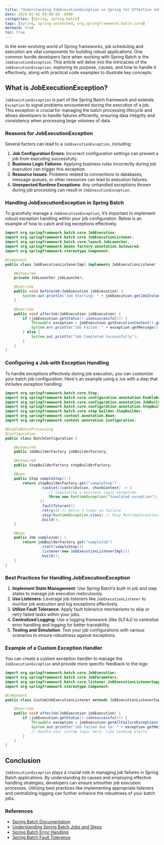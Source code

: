 ```yaml
---
title: "Understanding JobExecutionException in Spring for Effective Job Management"
date: 2025-02-02 09:00:00 -0000
categories: [Spring, spring-batch]
tags: [spring, spring-unchecked, org.springframework.batch.core]
mermaid: true
toc: true
---
```



In the ever-evolving world of Spring frameworks, job scheduling and execution are vital components for building robust applications. One common hurdle developers face when working with Spring Batch is the `JobExecutionException`. This article will delve into the intricacies of the `JobExecutionException`, exploring its purpose, causes, and how to handle it effectively, along with practical code examples to illustrate key concepts.

## What is JobExecutionException?

`JobExecutionException` is part of the Spring Batch framework and extends `Exception` to signal problems encountered during the execution of a job. This exception is crucial for managing the batch processing lifecycle and allows developers to handle failures efficiently, ensuring data integrity and consistency when processing large volumes of data.

### Reasons for JobExecutionException

Several factors can lead to a `JobExecutionException`, including:

1. **Job Configuration Errors**: Incorrect configuration settings can prevent a job from executing successfully.
2. **Business Logic Failures**: Applying business rules incorrectly during job execution can trigger this exception.
3. **Resource Issues**: Problems related to connections to databases, message queues, or other resources can lead to execution failures.
4. **Unexpected Runtime Exceptions**: Any unhandled exceptions thrown during job processing can result in `JobExecutionException`.

### Handling JobExecutionException in Spring Batch

To gracefully manage a `JobExecutionException`, it’s important to implement robust exception handling within your job configuration. Below is an example of how to catch and log exceptions effectively.

```java
import org.springframework.batch.core.JobExecution;
import org.springframework.batch.core.JobExecutionListener;
import org.springframework.batch.core.launch.JobLauncher;
import org.springframework.beans.factory.annotation.Autowired;
import org.springframework.stereotype.Component;

@Component
public class JobExecutionListenerImpl implements JobExecutionListener {

    @Autowired
    private JobLauncher jobLauncher;

    @Override
    public void beforeJob(JobExecution jobExecution) {
        System.out.println("Job Starting: " + jobExecution.getJobInstance().getJobName());
    }

    @Override
    public void afterJob(JobExecution jobExecution) {
        if (jobExecution.getStatus().isUnsuccessful()) {
            Throwable exception = jobExecution.getExecutionContext().get("exception");
            System.err.println("Job Failed: " + exception.getMessage());
        } else {
            System.out.println("Job Completed Successfully");
        }
    }
}
```

### Configuring a Job with Exception Handling

To handle exceptions effectively during job execution, you can customize your batch job configuration. Here's an example using a `Job` with a step that includes exception handling:

```java
import org.springframework.batch.core.Step;
import org.springframework.batch.core.configuration.annotation.EnableBatchProcessing;
import org.springframework.batch.core.configuration.annotation.JobBuilderFactory;
import org.springframework.batch.core.configuration.annotation.StepBuilderFactory;
import org.springframework.batch.core.step.builder.StepBuilder;
import org.springframework.context.annotation.Bean;
import org.springframework.context.annotation.Configuration;

@EnableBatchProcessing
@Configuration
public class BatchConfiguration {

    @Autowired
    public JobBuilderFactory jobBuilderFactory;

    @Autowired
    public StepBuilderFactory stepBuilderFactory;

    @Bean
    public Step sampleStep() {
        return stepBuilderFactory.get("sampleStep")
                .tasklet((contribution, chunkContext) -> {
                    // Simulating a business logic exception
                    throw new RuntimeException("Simulated exception");
                })
                .faultTolerant()
                .retry(3) // Retry 3 times on failure
                .skip(RuntimeException.class) // Skip RuntimeExceptions
                .build();
    }

    @Bean
    public Job sampleJob() {
        return jobBuilderFactory.get("sampleJob")
                .start(sampleStep())
                .listener(new JobExecutionListenerImpl())
                .build();
    }
}
```

### Best Practices for Handling JobExecutionException

1. **Implement State Management**: Use Spring Batch’s built-in job and step states to manage job execution meticulously.
2. **Use Listeners**: Leverage job listeners like `JobExecutionListener` to monitor job execution and log exceptions effectively.
3. **Utilize Fault Tolerance**: Apply fault tolerance mechanisms to skip or retry failed tasks within your jobs.
4. **Centralized Logging**: Use a logging framework (like SLF4J) to centralize error handling and logging for better traceability.
5. **Testing and Simulation**: Test your job configurations with various scenarios to ensure robustness against exceptions.

### Example of a Custom Exception Handler

You can create a custom exception handler to manage the `JobExecutionException` and provide more specific feedback to the logs:

```java
import org.springframework.batch.core.JobExecution;
import org.springframework.batch.core.JobParameters;
import org.springframework.batch.core.listener.JobExecutionListenerSupport;
import org.springframework.stereotype.Component;

@Component
public class CustomJobExecutionListener extends JobExecutionListenerSupport {

    @Override
    public void afterJob(JobExecution jobExecution) {
        if (jobExecution.getStatus().isUnsuccessful()) {
            Throwable exception = jobExecution.getAllFailureExceptions().get(0);
            System.out.println("Job failed due to: " + exception.getMessage());
            // Handle your custom logic here, like sending alerts.
        }
    }
}
```

## Conclusion

`JobExecutionException` plays a crucial role in managing job failures in Spring Batch applications. By understanding its causes and employing effective handling strategies, developers can ensure smoother job execution processes. Utilizing best practices like implementing appropriate listeners and centralizing logging can further enhance the robustness of your batch jobs.

### References

- [Spring Batch Documentation](https://docs.spring.io/spring-batch/docs/current/reference/html/)
- [Understanding Spring Batch Jobs and Steps](https://www.baeldung.com/spring-batch-jobs-steps)
- [Spring Batch Error Handling](https://www.baeldung.com/spring-batch-error-handling)
- [Spring Batch Fault Tolerance](https://www.baeldung.com/spring-batch-fault-tolerance)